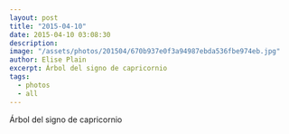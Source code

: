 ```yaml
---
layout: post
title: "2015-04-10"
date: 2015-04-10 03:08:30
description: 
image: "/assets/photos/201504/670b937e0f3a94987ebda536fbe974eb.jpg"
author: Elise Plain
excerpt: Árbol del signo de capricornio
tags: 
  - photos
  - all
---
```


Árbol del signo de capricornio
<p></p>

